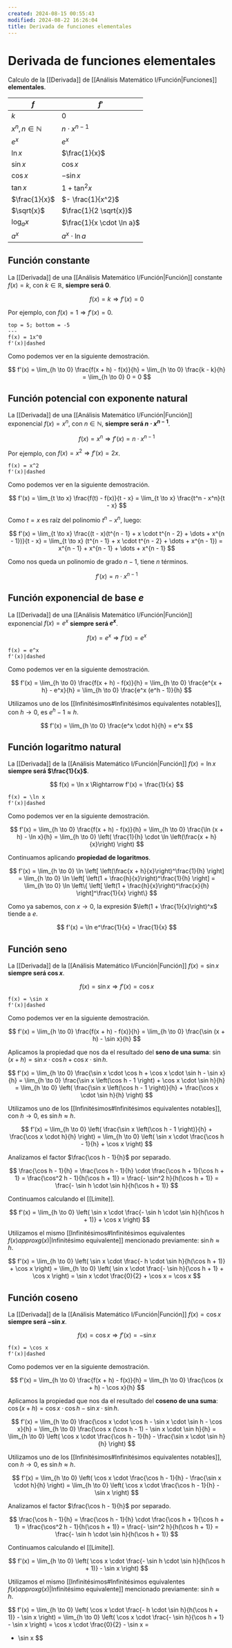 ```yaml
---
created: 2024-08-15 00:55:43
modified: 2024-08-22 16:26:04
title: Derivada de funciones elementales
---
```


# Derivada de funciones elementales

Calculo de la [[Derivada]] de [[Análisis Matemático I/Función|Funciones]] **elementales**.

| $f$                     | $f'$                      |
| ----------------------- | ------------------------- |
| $k$                     | $0$                       |
| $x^n, n \in \mathbb{N}$ | $n \cdot x^{n - 1}$       |
| $e^x$                   | $e^x$                     |
| $\ln x$                 | $\frac{1}{x}$             |
| $\sin x$                | $\cos x$                  |
| $\cos x$                | $- \sin x$                |
| $\tan x$                | $1 + \tan^2 x$            |
| $\frac{1}{x}$           | $- \frac{1}{x^2}$         |
| $\sqrt{x}$              | $\frac{1}{2 \sqrt{x}}$    |
| $\log_a x$              | $\frac{1}{x \cdot \ln a}$ |
| $a^x$                   | $a^x \cdot \ln a$         |

## Función constante

La [[Derivada]] de una [[Análisis Matemático I/Función|Función]] constante $f(x) = k$, con $k \in \mathbb{R}$, **siempre será $0$**.

$$
f(x) = k \Rightarrow f'(x) = 0
$$

Por ejemplo, con $f(x) = 1 \Rightarrow f'(x) = 0$.

```desmos-graph
top = 5; bottom = -5
---
f(x) = 1x^0
f'(x)|dashed
```

Como podemos ver en la siguiente demostración.

$$
f'(x) =
\lim_{h \to 0} \frac{f(x + h) - f(x)}{h} =
\lim_{h \to 0} \frac{k - k}{h} =
\lim_{h \to 0} 0 =
0
$$

## Función potencial con exponente natural

La [[Derivada]] de una [[Análisis Matemático I/Función|Función]] exponencial $f(x) = x^n$, con $n \in \mathbb{N}$, **siempre será $n \cdot x^{n - 1}$**.

$$
f(x) = x^n \Rightarrow f'(x) = n \cdot x^{n - 1}
$$

Por ejemplo, con $f(x) = x^2 \Rightarrow f'(x) = 2x$.

```desmos-graph
f(x) = x^2
f'(x)|dashed
```

Como podemos ver en la siguiente demostración.

$$
f'(x) =
\lim_{t \to x} \frac{f(t) - f(x)}{t - x} =
\lim_{t \to x} \frac{t^n - x^n}{t - x}
$$

Como $t = x$ es raíz del polinomio $t^n - x^n$, luego:

$$
f'(x) =
\lim_{t \to x} \frac{(t - x)(t^{n - 1} + x \cdot t^{n - 2} + \dots + x^{n - 1})}{t - x} =
\lim_{t \to x} (t^{n - 1} + x \cdot t^{n - 2} + \dots + x^{n - 1}) =
x^{n - 1} + x^{n - 1} + \dots + x^{n - 1}
$$

Como nos queda un polinomio de grado $n - 1$, tiene $n$ términos.

$$
f'(x) = n \cdot x^{n - 1}
$$

## Función exponencial de base $e$

La [[Derivada]] de una [[Análisis Matemático I/Función|Función]] exponencial $f(x) = e^x$ **siempre será $e^x$**.

$$
f(x) = e^x \Rightarrow f'(x) = e^x
$$

```desmos-graph
f(x) = e^x
f'(x)|dashed
```

Como podemos ver en la siguiente demostración.

$$
f'(x) =
\lim_{h \to 0} \frac{f(x + h) - f(x)}{h} =
\lim_{h \to 0} \frac{e^{x + h} - e^x}{h} =
\lim_{h \to 0} \frac{e^x (e^h - 1)}{h}
$$

Utilizamos uno de los [[Infinitésimos#Infinitésimos equivalentes notables]], con $h \to 0$, es $e^h - 1 \approx h$.

$$
f'(x) =
\lim_{h \to 0} \frac{e^x \cdot h}{h} =
e^x
$$

## Función logaritmo natural

La [[Derivada]] de la [[Análisis Matemático I/Función|Función]] $f(x) = \ln x$ **siempre será $\frac{1}{x}$**.

$$
f(x) = \ln x \Rightarrow f'(x) = \frac{1}{x}
$$

```desmos-graph
f(x) = \ln x
f'(x)|dashed
```

Como podemos ver en la siguiente demostración.

$$
f'(x) =
\lim_{h \to 0} \frac{f(x + h) - f(x)}{h} =
\lim_{h \to 0} \frac{\ln (x + h) - \ln x}{h} =
\lim_{h \to 0} \left( \frac{1}{h} \cdot \ln \left(\frac{x + h}{x}\right) \right)
$$

Continuamos aplicando **propiedad de logaritmos**.

$$
f'(x) =
\lim_{h \to 0} \ln \left[ \left(\frac{x + h}{x}\right)^\frac{1}{h} \right] =
\lim_{h \to 0} \ln \left[ \left(1 + \frac{h}{x}\right)^\frac{1}{h} \right] =
\lim_{h \to 0} \ln \left\{ \left[ \left(1 + \frac{h}{x}\right)^\frac{x}{h} \right]^\frac{1}{x} \right\}
$$

Como ya sabemos, con $x \to 0$, la expresión $\left(1 + \frac{1}{x}\right)^x$ tiende a $e$.

$$
f'(x) =
\ln e^\frac{1}{x} =
\frac{1}{x}
$$

## Función seno

La [[Derivada]] de la [[Análisis Matemático I/Función|Función]] $f(x) = \sin x$ **siempre será $\cos x$**.

$$
f(x) = \sin x \Rightarrow f'(x) = \cos x
$$

```desmos-graph
f(x) = \sin x
f'(x)|dashed
```

Como podemos ver en la siguiente demostración.

$$
f'(x) =
\lim_{h \to 0} \frac{f(x + h) - f(x)}{h} =
\lim_{h \to 0} \frac{\sin (x + h) - \sin x}{h}
$$

Aplicamos la propiedad que nos da el resultado del **seno de una suma**: $\sin (x + h) = \sin x \cdot \cos h + \cos x \cdot \sin h$.

$$
f'(x) =
\lim_{h \to 0} \frac{\sin x \cdot \cos h + \cos x \cdot \sin h - \sin x}{h} =
\lim_{h \to 0} \frac{\sin x \left(\cos h - 1 \right) + \cos x \cdot \sin h}{h} =
\lim_{h \to 0} \left( \frac{\sin x \left(\cos h - 1 \right)}{h} + \frac{\cos x \cdot \sin h}{h} \right)
$$

Utilizamos uno de los [[Infinitésimos#Infinitésimos equivalentes notables]], con $h \to 0$, es $\sin h \approx h$.

$$
f'(x) =
\lim_{h \to 0} \left( \frac{\sin x \left(\cos h - 1 \right)}{h} + \frac{\cos x \cdot h}{h} \right) =
\lim_{h \to 0} \left( \sin x \cdot \frac{\cos h - 1}{h} + \cos x \right)
$$

Analizamos el factor $\frac{\cos h - 1}{h}$ por separado.

$$
\frac{\cos h - 1}{h} =
\frac{\cos h - 1}{h} \cdot \frac{\cos h + 1}{\cos h + 1} =
\frac{\cos^2 h - 1}{h(\cos h + 1)} =
\frac{- \sin^2 h}{h(\cos h + 1)} =
\frac{- \sin h \cdot \sin h}{h(\cos h + 1)}
$$

Continuamos calculando el [[Límite]].

$$
f'(x) =
\lim_{h \to 0} \left( \sin x \cdot \frac{- \sin h \cdot \sin h}{h(\cos h + 1)} + \cos x \right)
$$

Utilizamos el mismo [[Infinitésimos#Infinitésimos equivalentes $f(x) approx g(x)$|Infinitésimo equivalente]] mencionado previamente: $\sin h \approx h$.

$$
f'(x) =
\lim_{h \to 0} \left( \sin x \cdot \frac{- h \cdot \sin h}{h(\cos h + 1)} + \cos x \right) =
\lim_{h \to 0} \left( \sin x \cdot \frac{- \sin h}{\cos h + 1} + \cos x \right) =
\sin x \cdot \frac{0}{2} + \cos x =
\cos x
$$

## Función coseno

La [[Derivada]] de la [[Análisis Matemático I/Función|Función]] $f(x) = \cos x$ **siempre será $- \sin x$**.

$$
f(x) = \cos x \Rightarrow f'(x) = - \sin x
$$

```desmos-graph
f(x) = \cos x
f'(x)|dashed
```

Como podemos ver en la siguiente demostración.

$$
f'(x) =
\lim_{h \to 0} \frac{f(x + h) - f(x)}{h} =
\lim_{h \to 0} \frac{\cos (x + h) - \cos x}{h}
$$

Aplicamos la propiedad que nos da el resultado del **coseno de una suma**: $\cos (x + h) = \cos x \cdot \cos h - \sin x \cdot \sin h$.

$$
f'(x) =
\lim_{h \to 0} \frac{\cos x \cdot \cos h - \sin x \cdot \sin h - \cos x}{h} =
\lim_{h \to 0} \frac{\cos x (\cos h - 1) - \sin x \cdot \sin h}{h} =
\lim_{h \to 0} \left( \cos x \cdot \frac{\cos h - 1}{h} - \frac{\sin x \cdot \sin h}{h} \right)
$$

Utilizamos uno de los [[Infinitésimos#Infinitésimos equivalentes notables]], con $h \to 0$, es $\sin h \approx h$.

$$
f'(x) =
\lim_{h \to 0} \left( \cos x \cdot \frac{\cos h - 1}{h} - \frac{\sin x \cdot h}{h} \right) =
\lim_{h \to 0} \left( \cos x \cdot \frac{\cos h - 1}{h} - \sin x \right)
$$

Analizamos el factor $\frac{\cos h - 1}{h}$ por separado.

$$
\frac{\cos h - 1}{h} =
\frac{\cos h - 1}{h} \cdot \frac{\cos h + 1}{\cos h + 1} =
\frac{\cos^2 h - 1}{h(\cos h + 1)} =
\frac{- \sin^2 h}{h(\cos h + 1)} =
\frac{- \sin h \cdot \sin h}{h(\cos h + 1)}
$$

Continuamos calculando el [[Límite]].

$$
f'(x) =
\lim_{h \to 0} \left( \cos x \cdot \frac{- \sin h \cdot \sin h}{h(\cos h + 1)} - \sin x \right)
$$

Utilizamos el mismo [[Infinitésimos#Infinitésimos equivalentes $f(x) approx g(x)$|Infinitésimo equivalente]] mencionado previamente: $\sin h \approx h$.

$$
f'(x) =
\lim_{h \to 0} \left( \cos x \cdot \frac{- h \cdot \sin h}{h(\cos h + 1)} - \sin x \right) =
\lim_{h \to 0} \left( \cos x \cdot \frac{- \sin h}{\cos h + 1} - \sin x \right) =
\cos x \cdot \frac{0}{2} - \sin x =
- \sin x
$$
